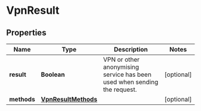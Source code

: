 

# VpnResult


## Properties

| Name | Type | Description | Notes |
|------------ | ------------- | ------------- | -------------|
|**result** | **Boolean** | VPN or other anonymising service has been used when sending the request. |  [optional] |
|**methods** | [**VpnResultMethods**](VpnResultMethods.md) |  |  [optional] |



